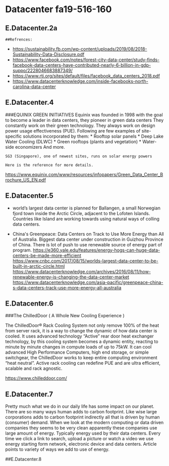 # Datacenter fa19-516-160
## E.Datacenter.2a
    ##Refrences:
* <https://sustainability.fb.com/wp-content/uploads/2019/08/2018-Sustainability-Data-Disclosure.pdf>
* <https://www.facebook.com/notes/forest-city-data-center/study-finds-facebook-data-centers-have-contributed-nearly-6-billion-in-gdp-suppo/2228046683887349/>
* <https://www.rti.org/sites/default/files/facebook_data_centers_2018.pdf>
* <https://www.datacenterknowledge.com/inside-facebooks-north-carolina-data-center>



## E.Datacenter.4
   ###EQUINIX GREEN INITIATIVES
    Equinix was founded in 1998 with the goal to become a leader in data centers, they pioneer in green data centers
    They constantly work on their green technology. They always work on design power usage effectiveness (PUE).
    Following are few examples of site-specific solutions  incorporated by them:
    * Rooftop solar panels
    * Deep Lake Water Cooling (DLWC)
    * Green rooftops (plants and vegetation)
    * Water-side economizers
    And more.
    
    SG3 (Singapore), one of newest sites, runs on solar energy powers
    
    Here is the reference for more details.
   <https://www.equinix.com/www/resources/infopapers/Green_Data_Center_Brochure_US_EN.pdf>
   
## E.Datacenter.5
* world’s largest data center is planned for Ballangen, a small Norwegian fjord town inside the Arctic Circle, adjacent to the Lofoten Islands.
Countries like Island are working towards using natural ways of colling data centers.

* China's Greenpeace:  Data Centers on Track to Use More Energy than All of Australia. Biggest data center under construction in  Guizhou Province of China.
There is lot of push to use renewable source of energy part of program.
<https://e360.yale.edu/features/energy-hogs-can-huge-data-centers-be-made-more-efficient>
<https://www.cnbc.com/2017/08/15/worlds-largest-data-center-to-be-built-in-arctic-circle.html>
<https://www.datacenterknowledge.com/archives/2016/08/11/how-renewable-energy-is-changing-the-data-center-market>
<https://www.datacenterknowledge.com/asia-pacific/greenpeace-china-s-data-centers-track-use-more-energy-all-australia>

## E.Datacenter.6
###The ChilledDoor 
( A Whole New Cooling Experience )

The ChilledDoor® Rack Cooling System not only remove 100% of the heat from server rack, it is a way to change the dynamic of how data center is cooled.
It uses advanced technology “Active” rear door heat exchanger technology, by this cooling system becomes a dynamic entity, reacting to minute by minute changes in compute loads of up to 75kW. 
It can cool advanced High Performance Computers, high end storage, or simple switchgear, the ChilledDoor works to keep entire computing environment “heat neutral”.
Active rack cooling can redefine PUE and are ultra efficient, scalable and rack agnostic.

<https://www.chilleddoor.com/>
   
## E.Datacenter.7
Pretty much what we do in our daily life has some impact on our planet. There are so many ways human adds to carbon footprint. 
Like wise large corporations adds to carbon footprint indirectly all that is driven by human (consumer) demand. When we look at the modern computing or data driven companies they seems to be very clean apparently these companies use large amount of energy.
Typically energy used by their data centers. Every time we click a link to search, upload a picture or watch a video we use energy starting form network, electronic device and data centers.
Article points to variety of ways we add to use of energy. 

##E.Datacenter.8   
   